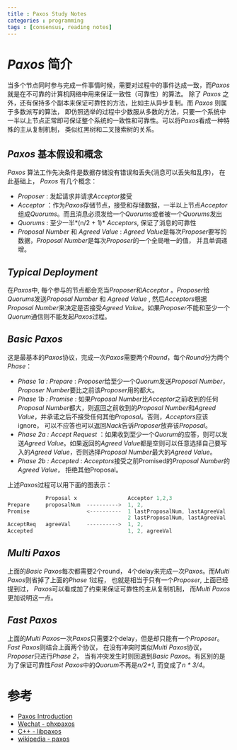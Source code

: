 ```yaml
---
title : Paxos Study Notes
categories : programming
tags : [consensus, reading notes]
---
```


# *Paxos* 简介

当多个节点同时参与完成一件事情时候，需要对过程中的事件达成一致，而*Paxos*就是在不可靠的计算机网络中用来保证一致性（可靠性）的算法。
除了 *Paxos* 之外，还有保持多个副本来保证可靠性的方法，比如主从异步复制。而 *Paxos* 则属于多数派写的算法， 即仿照选举的过程中少数服从多数的方法，只要一个系统中一半以上节点正常即可保证整个系统的一致性和可靠性。可以将*Paxos*看成一种特殊的主从复制机制， 类似红黑树和二叉搜索树的关系。

## *Paxos* 基本假设和概念

*Paxos* 算法工作先决条件是数据存储没有错误和丢失(消息可以丢失和乱序)， 在此基础上， *Paxos* 有几个概念：

* *Proposer* : 发起请求并请求*Acceptor*接受
* *Acceptor* ：作为*Paxos*存储节点，接受和存储数据，一半以上节点*Acceptor*组成*Quorums*。而且消息必须发给一个*Quorums*或者被一个*Quorums*发出
* *Quorums* : 至少一半*(n/2 + 1)* *Acceptors*, 保证了消息的可靠性
* *Proposal Number* 和 *Agreed Value* : *Agreed Value*是每次*Proposer*要写的数据，*Proposal Number*是每次*Proposer*的一个全局唯一的值， 并且单调递增。

## *Typical Deployment*

在*Paxos*中, 每个参与的节点都会充当*Proposer*和*Acceptor* 。*Proposer*给*Quorums*发送*Proposal Number* 和 *Agreed Value* , 然后*Acceptors*根据*Proposal Number*来决定是否接受*Agreed Value*。如果*Proposer*不能和至少一个*Quorum*通信则不能发起*Paxos*过程。

## *Basic Paxos*

这是最基本的*Paxos*协议，完成一次*Paxos*需要两个*Round*，每个*Round*分为两个*Phase*：

* *Phase 1a : Prepare* : *Proposer*给至少一个*Quorum*发送*Proposal Number*， *Proposer Number*要比之前该*Proposer*用的都大。
* *Phase 1b : Promise* : 如果*Proposal Number*比*Acceptor*之前收到的任何*Proposal Number*都大，则返回之前收到的*Proposal Number*和*Agreed Value*，并承诺之后不接受任何其他*Proposal*。否则，*Acceptors*应该ignore， 可以不应答也可以返回*Nack*告诉*Proposer*放弃该*Proposal*。
* *Phase 2a : Accept Request* ：如果收到至少一个*Quorum*的应答，则可以发送*Agreed Value*。如果返回的*Agreed Value*都是空则可以任意选择自己要写入的*Agreed Value*，否则选择*Proposal Number*最大的*Agreed Value*。
* *Phase 2b : Accepted* : *Acceptors*接受之前Promised的*Proposal Number*的*Agreed Value*， 拒绝其他Proposal。

上述*Paxos*过程可以用下面的图表示：

```cpp
            Proposal x                Acceptor 1,2,3
Prepare     proposalNum  ---------->  1, 2,
Promise                  <----------  1 lastProposalNum, lastAgreeVal
                                      2 lastProposalNum, lastAgreeVal
AcceptReq   agreeVal     ---------->  1, 2,
Accepted                              1, 2, agreeVal
```

## *Multi Paxos*

上面的*Basic Paxos*每次都需要2个round， 4个delay来完成一次*Paxos*。而*Multi Paxos*则省掉了上面的*Phase 1*过程， 也就是相当于只有一个*Proposer*, 上面已经提到过， *Paxos*可以看成加了约束来保证可靠性的主从复制机制， 而*Multi Paxos*更加说明这一点。

## *Fast Paxos*

上面的*Multi Paxos*一次*Paxos*只需要2个delay，但是却只能有一个*Proposer*。*Fast Paxos*则结合上面两个协议， 在没有冲突时类似*Multi Paxos*协议，*Proposer*只进行*Phase 2*， 当有冲突发生时则回退到*Basic Paxos*。有区别的是为了保证可靠性*Fast Paxos*中的*Quorum*不再是*n/2+1*, 而变成了*n * 3/4*。

# 参考

* [Paxos Introduction](http://drmingdrmer.github.io/pdf/paxos-slide/paxos.pdf)
* [Wechat - phxpaxos](https://github.com/tencent-wechat/phxpaxos)
* [C++ - libpaxos](http://www.leonmergen.com/libpaxos-cpp/)
* [wikipedia - paxos](https://en.wikipedia.org/wiki/Paxos_(computer_science))
